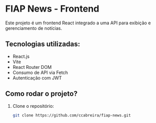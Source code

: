 # FIAP News - Frontend

Este projeto é um frontend React integrado a uma API para exibição e gerenciamento de notícias.

## Tecnologias utilizadas:
- React.js
- Vite
- React Router DOM
- Consumo de API via Fetch
- Autenticação com JWT

## Como rodar o projeto?
1. Clone o repositório:
   ```sh
   git clone https://github.com/ccabreira/fiap-news.git

